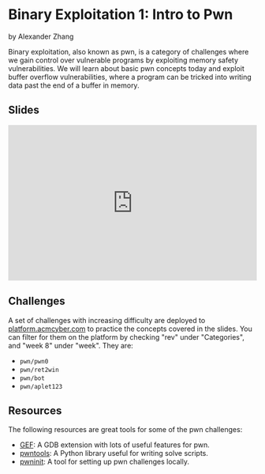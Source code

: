 # Binary Exploitation 1: Intro to Pwn
by Alexander Zhang

Binary exploitation, also known as pwn, is a category of challenges where we gain control over vulnerable programs by exploiting memory safety vulnerabilities.
We will learn about basic pwn concepts today and exploit buffer overflow vulnerabilities, where a program can be tricked into writing data past the end of a buffer in memory.

## Slides
<iframe src="https://docs.google.com/presentation/d/e/2PACX-1vSuWJBnzscaJT3GAzuGT8f21xUaLqawfuUHSIMhhDQVVRKOwj8l1Gx8UplqmmW5WqxmhU-v1ekn3-tW/embed?start=false&loop=false&delayms=3000" frameborder="0" width="100%" style="aspect-ratio: 16 / 10;" allowfullscreen="true" mozallowfullscreen="true" webkitallowfullscreen="true"></iframe>

## Challenges
A set of challenges with increasing difficulty are deployed to [platform.acmcyber.com](https://platform.acmcyber.com) to practice the concepts covered in the slides. You can filter for them on the platform by checking "rev" under "Categories", and "week 8" under "week". They are:
- `pwn/pwn0`
- `pwn/ret2win`
- `pwn/bot`
- `pwn/aplet123`

## Resources
The following resources are great tools for some of the pwn challenges:
- [GEF](https://hugsy.github.io/gef/): A GDB extension with lots of useful features for pwn.
- [pwntools](https://github.com/Gallopsled/pwntools): A Python library useful for writing solve scripts.
- [pwninit](https://github.com/io12/pwninit): A tool for setting up pwn challenges locally.
